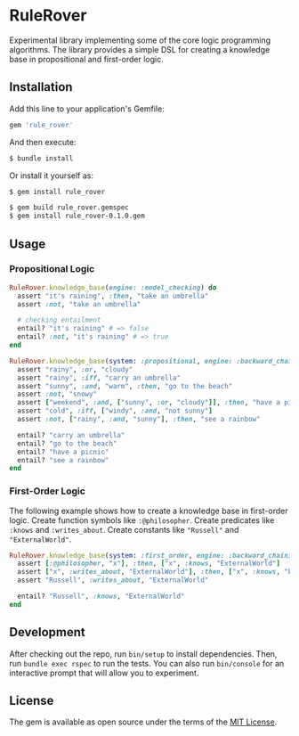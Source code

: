 # RuleRover

Experimental library implementing some of the core logic programming algorithms. The library provides a simple DSL for creating a knowledge base in propositional and first-order logic.

## Installation

Add this line to your application's Gemfile:

```ruby
gem 'rule_rover'
```

And then execute:

```sh
$ bundle install
```

Or install it yourself as:

```sh
$ gem install rule_rover
```

```sh
$ gem build rule_rover.gemspec
$ gem install rule_rover-0.1.0.gem
```

## Usage

### Propositional Logic

```ruby
RuleRover.knowledge_base(engine: :model_checking) do
  assert "it's raining", :then, "take an umbrella"
  assert :not, "take an umbrella"

  # checking entailment
  entail? "it's raining" # => false
  entail? :not, "it's raining" # => true
end
```

```rb
RuleRover.knowledge_base(system: :propositional, engine: :backward_chaining) do
  assert "rainy", :or, "cloudy"
  assert "rainy", :iff, "carry an umbrella"
  assert "sunny", :and, "warm", :then, "go to the beach"
  assert :not, "snowy"
  assert ["weekend", :and, ["sunny", :or, "cloudy"]], :then, "have a picnic"
  assert "cold", :iff, ["windy", :and, "not sunny"]
  assert :not, ["rainy", :and, "sunny"], :then, "see a rainbow"

  entail? "carry an umbrella"
  entail? "go to the beach"
  entail? "have a picnic"
  entail? "see a rainbow"
end
```

### First-Order Logic

The following example shows how to create a knowledge base in first-order logic. Create function symbols like `:@philosopher`. Create predicates like `:knows` and `:writes_about`. Create constants like `"Russell"` and `"ExternalWorld"`.

```ruby
RuleRover.knowledge_base(system: :first_order, engine: :backward_chaining) do
  assert [:@philosopher, "x"], :then, ["x", :knows, "ExternalWorld"]
  assert ["x", :writes_about, "ExternalWorld"], :then, ["x", :knows, "ExternalWorld"]
  assert "Russell", :writes_about, "ExternalWorld"

  entail? "Russell", :knows, "ExternalWorld"
end
```

## Development

After checking out the repo, run `bin/setup` to install dependencies. Then, run `bundle exec rspec` to run the tests. You can also run `bin/console` for an interactive prompt that will allow you to experiment.

## License

The gem is available as open source under the terms of the [MIT License](https://opensource.org/licenses/MIT).
